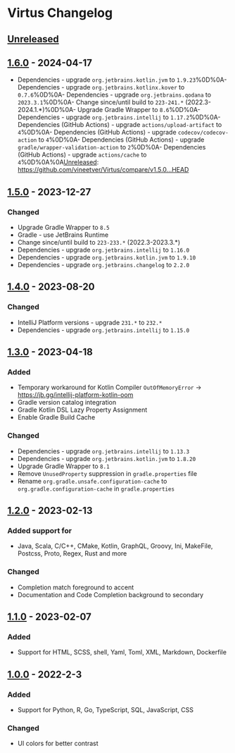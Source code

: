<!-- Keep a Changelog guide -> https://keepachangelog.com -->

# Virtus Changelog

## [Unreleased]

## [1.6.0] - 2024-04-17

- Dependencies - upgrade `org.jetbrains.kotlin.jvm` to `1.9.23`%0D%0A- Dependencies - upgrade `org.jetbrains.kotlinx.kover` to `0.7.6`%0D%0A- Dependencies - upgrade `org.jetbrains.qodana` to `2023.3.1`%0D%0A- Change since/until build to `223-241.*` (2022.3-2024.1.*)%0D%0A- Upgrade Gradle Wrapper to `8.6`%0D%0A- Dependencies - upgrade `org.jetbrains.intellij` to `1.17.2`%0D%0A- Dependencies (GitHub Actions) - upgrade `actions/upload-artifact` to `4`%0D%0A- Dependencies (GitHub Actions) - upgrade `codecov/codecov-action` to `4`%0D%0A- Dependencies (GitHub Actions) - upgrade `gradle/wrapper-validation-action` to `2`%0D%0A- Dependencies (GitHub Actions) - upgrade `actions/cache` to `4`%0D%0A%0A[Unreleased]: https://github.com/vineetver/Virtus/compare/v1.5.0...HEAD

## [1.5.0] - 2023-12-27

### Changed

- Upgrade Gradle Wrapper to `8.5`
- Gradle - use JetBrains Runtime
- Change since/until build to `223-233.*` (2022.3-2023.3.*)
- Dependencies - upgrade `org.jetbrains.intellij` to `1.16.0`
- Dependencies - upgrade `org.jetbrains.kotlin.jvm` to `1.9.10`
- Dependencies - upgrade `org.jetbrains.changelog` to `2.2.0`

## [1.4.0] - 2023-08-20

### Changed

- IntelliJ Platform versions - upgrade `231.*` to `232.*`
- Dependencies - upgrade `org.jetbrains.intellij` to `1.15.0`

## [1.3.0] - 2023-04-18

### Added

- Temporary workaround for Kotlin Compiler `OutOfMemoryError` -> https://jb.gg/intellij-platform-kotlin-oom
- Gradle version catalog integration
- Gradle Kotlin DSL Lazy Property Assignment
- Enable Gradle Build Cache

### Changed

- Dependencies - upgrade `org.jetbrains.intellij` to `1.13.3`
- Dependencies - upgrade `org.jetbrains.kotlin.jvm` to `1.8.20`
- Upgrade Gradle Wrapper to `8.1`
- Remove `UnusedProperty` suppression in `gradle.properties` file
- Rename `org.gradle.unsafe.configuration-cache` to `org.gradle.configuration-cache` in `gradle.properties`

## [1.2.0] - 2023-02-13

### Added support for

- Java, Scala, C/C++, CMake, Kotlin, GraphQL, Groovy, Ini, MakeFile, Postcss, Proto, Regex, Rust and more

### Changed

- Completion match foreground to accent
- Documentation and Code Completion background to secondary

## [1.1.0] - 2023-02-07

### Added

- Support for HTML, SCSS, shell, Yaml, Toml, XML, Markdown, Dockerfile

## [1.0.0] - 2022-2-3

### Added

- Support for Python, R, Go, TypeScript, SQL, JavaScript, CSS

### Changed

- UI colors for better contrast

[Unreleased]: https://github.com/vineetver/Virtus/compare/v1.6.0...HEAD
[1.6.0]: https://github.com/vineetver/Virtus/compare/v1.5.0...v1.6.0
[1.5.0]: https://github.com/vineetver/Virtus/compare/v1.4.0...v1.5.0
[1.4.0]: https://github.com/vineetver/Virtus/compare/v1.3.0...v1.4.0
[1.3.0]: https://github.com/vineetver/Virtus/compare/v1.2.0...v1.3.0
[1.2.0]: https://github.com/vineetver/Virtus/compare/v1.1.0...v1.2.0
[1.1.0]: https://github.com/vineetver/Virtus/compare/v1.0.0...v1.1.0
[1.0.0]: https://github.com/vineetver/Virtus/commits/v1.0.0
